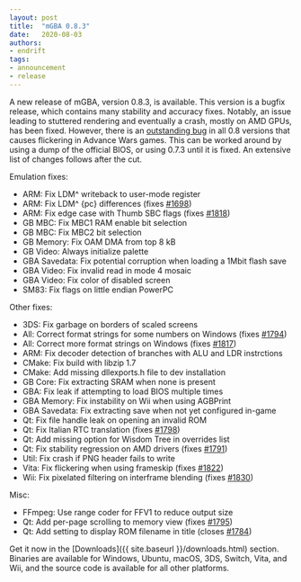 ```yaml
---
layout: post
title:  "mGBA 0.8.3"
date:   2020-08-03
authors:
- endrift
tags:
- announcement
- release
---
```

A new release of mGBA, version 0.8.3, is available. This version is a bugfix release, which contains many stability and accuracy fixes. Notably, an issue leading to stuttered rendering and eventually a crash, mostly on AMD GPUs, has been fixed. However, there is an [outstanding bug](https://mgba.io/i/1823) in all 0.8 versions that causes flickering in Advance Wars games. This can be worked around by using a dump of the official BIOS, or using 0.7.3 until it is fixed. An extensive list of changes follows after the cut.<!--more-->

Emulation fixes:

 - ARM: Fix LDM^ writeback to user-mode register
 - ARM: Fix LDM^ {pc} differences (fixes [#1698](https://mgba.io/i/1698))
 - ARM: Fix edge case with Thumb SBC flags (fixes [#1818](https://mgba.io/i/1818))
 - GB MBC: Fix MBC1 RAM enable bit selection
 - GB MBC: Fix MBC2 bit selection
 - GB Memory: Fix OAM DMA from top 8 kB
 - GB Video: Always initialize palette
 - GBA Savedata: Fix potential corruption when loading a 1Mbit flash save
 - GBA Video: Fix invalid read in mode 4 mosaic
 - GBA Video: Fix color of disabled screen
 - SM83: Fix flags on little endian PowerPC

Other fixes:

 - 3DS: Fix garbage on borders of scaled screens
 - All: Correct format strings for some numbers on Windows (fixes [#1794](https://mgba.io/i/1794))
 - All: Correct more format strings on Windows (fixes [#1817](https://mgba.io/i/1817))
 - ARM: Fix decoder detection of branches with ALU and LDR instrctions
 - CMake: Fix build with libzip 1.7
 - CMake: Add missing dllexports.h file to dev installation
 - GB Core: Fix extracting SRAM when none is present
 - GBA: Fix leak if attempting to load BIOS multiple times
 - GBA Memory: Fix instability on Wii when using AGBPrint
 - GBA Savedata: Fix extracting save when not yet configured in-game
 - Qt: Fix file handle leak on opening an invalid ROM
 - Qt: Fix Italian RTC translation (fixes [#1798](https://mgba.io/i/1798))
 - Qt: Add missing option for Wisdom Tree in overrides list
 - Qt: Fix stability regression on AMD drivers (fixes [#1791](https://mgba.io/i/1791))
 - Util: Fix crash if PNG header fails to write
 - Vita: Fix flickering when using frameskip (fixes [#1822](https://mgba.io/i/1822))
 - Wii: Fix pixelated filtering on interframe blending (fixes [#1830](https://mgba.io/i/1830))

Misc:

 - FFmpeg: Use range coder for FFV1 to reduce output size
 - Qt: Add per-page scrolling to memory view (fixes [#1795](https://mgba.io/i/1795))
 - Qt: Add setting to display ROM filename in title (closes [#1784](https://mgba.io/i/1784))

Get it now in the [Downloads]({{ site.baseurl }}/downloads.html) section. Binaries are available for Windows, Ubuntu, macOS, 3DS, Switch, Vita, and Wii, and the source code is available for all other platforms.
